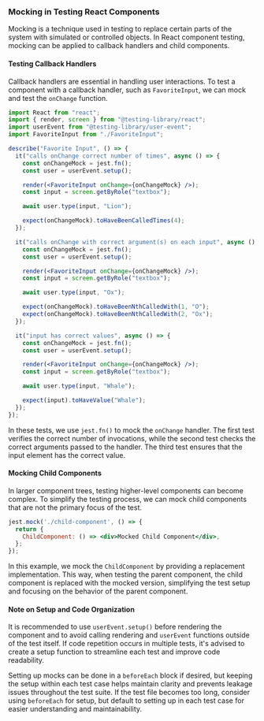 ### Mocking in Testing React Components

Mocking is a technique used in testing to replace certain parts of the system with simulated or controlled objects. In React component testing, mocking can be applied to callback handlers and child components.

#### Testing Callback Handlers

Callback handlers are essential in handling user interactions. To test a component with a callback handler, such as `FavoriteInput`, we can mock and test the `onChange` function.

```jsx
import React from "react";
import { render, screen } from "@testing-library/react";
import userEvent from "@testing-library/user-event";
import FavoriteInput from "./FavoriteInput";

describe("Favorite Input", () => {
  it("calls onChange correct number of times", async () => {
    const onChangeMock = jest.fn();
    const user = userEvent.setup();

    render(<FavoriteInput onChange={onChangeMock} />);
    const input = screen.getByRole("textbox");

    await user.type(input, "Lion");

    expect(onChangeMock).toHaveBeenCalledTimes(4);
  });

  it("calls onChange with correct argument(s) on each input", async () => {
    const onChangeMock = jest.fn();
    const user = userEvent.setup();

    render(<FavoriteInput onChange={onChangeMock} />);
    const input = screen.getByRole("textbox");

    await user.type(input, "Ox");

    expect(onChangeMock).toHaveBeenNthCalledWith(1, "O");
    expect(onChangeMock).toHaveBeenNthCalledWith(2, "Ox");
  });

  it("input has correct values", async () => {
    const onChangeMock = jest.fn();
    const user = userEvent.setup();

    render(<FavoriteInput onChange={onChangeMock} />);
    const input = screen.getByRole("textbox");

    await user.type(input, "Whale");

    expect(input).toHaveValue("Whale");
  });
});
```

In these tests, we use `jest.fn()` to mock the `onChange` handler. The first test verifies the correct number of invocations, while the second test checks the correct arguments passed to the handler. The third test ensures that the input element has the correct value.

#### Mocking Child Components

In larger component trees, testing higher-level components can become complex. To simplify the testing process, we can mock child components that are not the primary focus of the test.

```jsx
jest.mock('./child-component', () => {
  return {
    ChildComponent: () => <div>Mocked Child Component</div>,
  };
});
```

In this example, we mock the `ChildComponent` by providing a replacement implementation. This way, when testing the parent component, the child component is replaced with the mocked version, simplifying the test setup and focusing on the behavior of the parent component.

#### Note on Setup and Code Organization

It is recommended to use `userEvent.setup()` before rendering the component and to avoid calling rendering and `userEvent` functions outside of the test itself. If code repetition occurs in multiple tests, it's advised to create a setup function to streamline each test and improve code readability.

Setting up mocks can be done in a `beforeEach` block if desired, but keeping the setup within each test case helps maintain clarity and prevents leakage issues throughout the test suite. If the test file becomes too long, consider using `beforeEach` for setup, but default to setting up in each test case for easier understanding and maintainability.